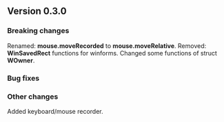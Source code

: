 ﻿## Version 0.3.0

### Breaking changes
Renamed: **mouse.moveRecorded** to **mouse.moveRelative**.
Removed: **WinSavedRect** functions for winforms.
Changed some functions of struct **WOwner**.


### Bug fixes



### Other changes
Added keyboard/mouse recorder.
